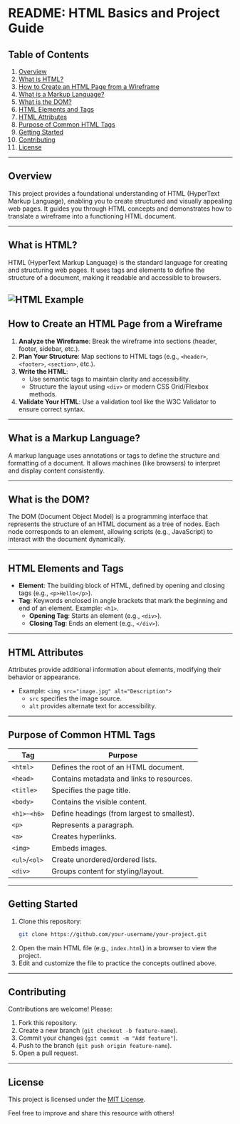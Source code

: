 # README: HTML Basics and Project Guide

## Table of Contents
1. [Overview](#overview)  
2. [What is HTML?](#what-is-html)  
3. [How to Create an HTML Page from a Wireframe](#how-to-create-an-html-page-from-a-wireframe)  
4. [What is a Markup Language?](#what-is-a-markup-language)  
5. [What is the DOM?](#what-is-the-dom)  
6. [HTML Elements and Tags](#html-elements-and-tags)  
7. [HTML Attributes](#html-attributes)  
8. [Purpose of Common HTML Tags](#purpose-of-common-html-tags)  
9. [Getting Started](#getting-started)  
10. [Contributing](#contributing)  
11. [License](#license)  

---

## Overview
This project provides a foundational understanding of HTML (HyperText Markup Language), enabling you to create structured and visually appealing web pages. It guides you through HTML concepts and demonstrates how to translate a wireframe into a functioning HTML document.

---

## What is HTML?
HTML (HyperText Markup Language) is the standard language for creating and structuring web pages. It uses tags and elements to define the structure of a document, making it readable and accessible to browsers.

![HTML Example](https://encrypted-tbn0.gstatic.com/images?q=tbn:ANd9GcQEc9A_S6BPxCDRp5WjMFEfXrpCu1ya2OO-Lw&s)
---

## How to Create an HTML Page from a Wireframe
1. **Analyze the Wireframe**: Break the wireframe into sections (header, footer, sidebar, etc.).  
2. **Plan Your Structure**: Map sections to HTML tags (e.g., `<header>`, `<footer>`, `<section>`, etc.).  
3. **Write the HTML**:
   - Use semantic tags to maintain clarity and accessibility.
   - Structure the layout using `<div>` or modern CSS Grid/Flexbox methods.
4. **Validate Your HTML**: Use a validation tool like the W3C Validator to ensure correct syntax.  

---

## What is a Markup Language?
A markup language uses annotations or tags to define the structure and formatting of a document. It allows machines (like browsers) to interpret and display content consistently.

---

## What is the DOM?
The DOM (Document Object Model) is a programming interface that represents the structure of an HTML document as a tree of nodes. Each node corresponds to an element, allowing scripts (e.g., JavaScript) to interact with the document dynamically.

---

## HTML Elements and Tags
- **Element**: The building block of HTML, defined by opening and closing tags (e.g., `<p>Hello</p>`).  
- **Tag**: Keywords enclosed in angle brackets that mark the beginning and end of an element. Example: `<h1>`.  
  - **Opening Tag**: Starts an element (e.g., `<div>`).  
  - **Closing Tag**: Ends an element (e.g., `</div>`).  

---

## HTML Attributes
Attributes provide additional information about elements, modifying their behavior or appearance.  
- Example: `<img src="image.jpg" alt="Description">`  
  - `src` specifies the image source.  
  - `alt` provides alternate text for accessibility.  

---

## Purpose of Common HTML Tags
| Tag         | Purpose                                  |
|-------------|------------------------------------------|
| `<html>`    | Defines the root of an HTML document.    |
| `<head>`    | Contains metadata and links to resources.|
| `<title>`   | Specifies the page title.               |
| `<body>`    | Contains the visible content.           |
| `<h1>`–`<h6>` | Define headings (from largest to smallest). |
| `<p>`       | Represents a paragraph.                 |
| `<a>`       | Creates hyperlinks.                     |
| `<img>`     | Embeds images.                          |
| `<ul>`/`<ol>` | Create unordered/ordered lists.        |
| `<div>`     | Groups content for styling/layout.      |

---

## Getting Started
1. Clone this repository:  
   ```bash
   git clone https://github.com/your-username/your-project.git
   ```
2. Open the main HTML file (e.g., `index.html`) in a browser to view the project.  
3. Edit and customize the file to practice the concepts outlined above.  

---

## Contributing
Contributions are welcome! Please:
1. Fork this repository.  
2. Create a new branch (`git checkout -b feature-name`).  
3. Commit your changes (`git commit -m "Add feature"`).  
4. Push to the branch (`git push origin feature-name`).  
5. Open a pull request.  

---

## License
This project is licensed under the [MIT License](LICENSE).  

Feel free to improve and share this resource with others!
